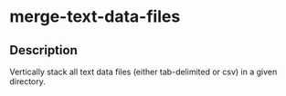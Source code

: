 # merge-text-data-files

## Description
Vertically stack all text data files (either tab-delimited or csv) in a given directory.
